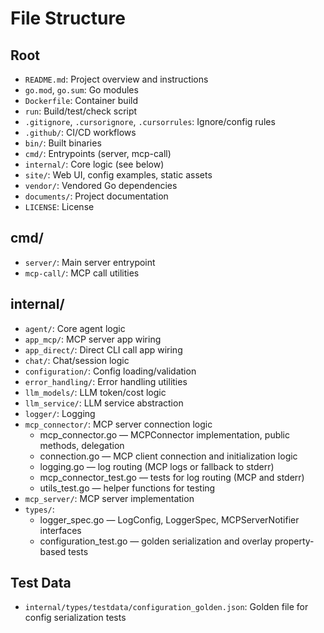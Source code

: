 # File Structure

## Root
- `README.md`: Project overview and instructions
- `go.mod`, `go.sum`: Go modules
- `Dockerfile`: Container build
- `run`: Build/test/check script
- `.gitignore`, `.cursorignore`, `.cursorrules`: Ignore/config rules
- `.github/`: CI/CD workflows
- `bin/`: Built binaries
- `cmd/`: Entrypoints (server, mcp-call)
- `internal/`: Core logic (see below)
- `site/`: Web UI, config examples, static assets
- `vendor/`: Vendored Go dependencies
- `documents/`: Project documentation
- `LICENSE`: License

## cmd/
- `server/`: Main server entrypoint
- `mcp-call/`: MCP call utilities

## internal/
- `agent/`: Core agent logic
- `app_mcp/`: MCP server app wiring
- `app_direct/`: Direct CLI call app wiring
- `chat/`: Chat/session logic
- `configuration/`: Config loading/validation
- `error_handling/`: Error handling utilities
- `llm_models/`: LLM token/cost logic
- `llm_service/`: LLM service abstraction
- `logger/`: Logging
- `mcp_connector/`: MCP server connection logic
    - mcp_connector.go — MCPConnector implementation, public methods, delegation
    - connection.go — MCP client connection and initialization logic
    - logging.go — log routing (MCP logs or fallback to stderr)
    - mcp_connector_test.go — tests for log routing (MCP and stderr)
    - utils_test.go — helper functions for testing
- `mcp_server/`: MCP server implementation
- `types/`:
    - logger_spec.go — LogConfig, LoggerSpec, MCPServerNotifier interfaces
    - configuration_test.go — golden serialization and overlay property-based tests

## Test Data
- `internal/types/testdata/configuration_golden.json`: Golden file for config serialization tests